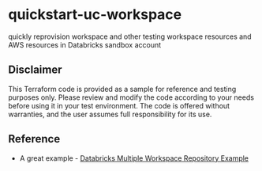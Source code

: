 # quickstart-uc-workspace

quickly reprovision workspace and other testing workspace resources and AWS resources in Databricks sandbox account

## Disclaimer
This Terraform code is provided as a sample for reference and testing purposes only. Please review and modify the code according to your needs before using it in your test environment. The code is offered without warranties, and the user assumes full responsibility for its use.


## Reference
- A great example -  [Databricks Multiple Workspace Repository Example](https://github.com/JDBraun/terraform-databricks-examples/tree/main/examples/aws-multiple-workspaces)